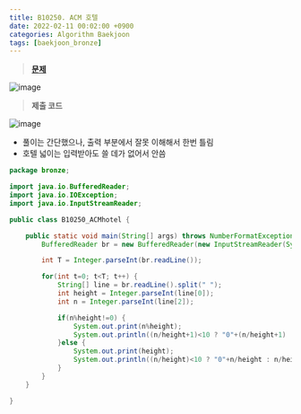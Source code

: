 ```yaml
---
title: B10250. ACM 호텔
date: 2022-02-11 00:02:00 +0900
categories: Algorithm Baekjoon
tags: [baekjoon_bronze]
---
```


> **[문제](https://www.acmicpc.net/problem/10250)**

![image](https://user-images.githubusercontent.com/80896077/174951014-6d9ccc08-af16-4094-a4f0-c48fa61f99e8.png)

> **제출 코드**

![image](https://user-images.githubusercontent.com/80896077/174951035-66aa66d7-4da6-45bd-b0b4-1523f842499e.png)

- 풀이는 간단했으나, 출력 부분에서 잘못 이해해서 한번 틀림
- 호텔 넓이는 입력받아도 쓸 데가 없어서 안씀

```java
package bronze;

import java.io.BufferedReader;
import java.io.IOException;
import java.io.InputStreamReader;

public class B10250_ACMhotel {

	public static void main(String[] args) throws NumberFormatException, IOException {
		BufferedReader br = new BufferedReader(new InputStreamReader(System.in));

		int T = Integer.parseInt(br.readLine());

		for(int t=0; t<T; t++) {
			String[] line = br.readLine().split(" ");
			int height = Integer.parseInt(line[0]);
			int n = Integer.parseInt(line[2]);

			if(n%height!=0) {
				System.out.print(n%height);
				System.out.println((n/height+1)<10 ? "0"+(n/height+1) : n/height+1);
			}else {
				System.out.print(height);
				System.out.println((n/height)<10 ? "0"+n/height : n/height);
			}
		}
	}

}
```
